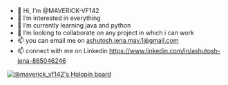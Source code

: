 - 👋 Hi, I’m @MAVERICK-VF142
- 👀 I’m interested in everything
- 🌱 I’m currently learning java and python
- 💞️ I’m looking to collaborate on any project in which i can work 
- 📫 you can email me on ashutosh.jena.mav.1@gmail.com
- 📫 connect with me on Linkedin https://www.linkedin.com/in/ashutosh-jena-865046246

[![@maverick_vf142's Holopin board](https://holopin.io/api/user/board?user=maverick_vf142)](https://holopin.io/@maverick_vf142)


<!---
MAVERICK-VF142/MAVERICK-VF142 is a ✨ special ✨ repository because its `README.md` (this file) appears on your GitHub profile.
You can click the Preview link to take a look at your changes.
--->
